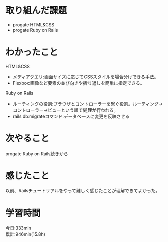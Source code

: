 # 取り組んだ課題  
- progate HTML&CSS  
- progate Ruby on Rails  
# わかったこと
HTML&CSS
- メディアクエリ:画面サイズに応じてCSSスタイルを場合分けできる手法。   
- Flexbox:画像など要素の並び向きや折り返しを簡単に指定できる。  

Ruby on Rails  
- ルーティングの役割:ブラウザとコントローラーを繋ぐ役割。ルーティング→コントローラー→ビューという順で処理が行われる。  
- rails db:migrateコマンド:データベースに変更を反映させる
# 次やること
progate Ruby on Rails続きから
# 感じたこと
以前、Railsチュートリアルをやって難しく感じたことが理解できてよかった。
# 学習時間
今日:333min  
累計:946min(15.8h)
